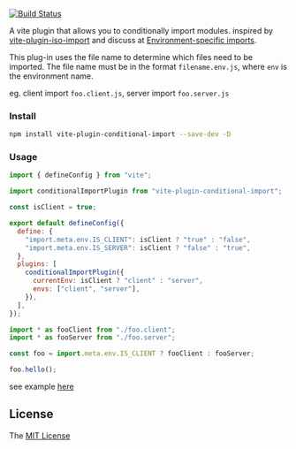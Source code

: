 [![Build Status](https://github.com/axetroy/vite-plugin-conditional-import/workflows/ci/badge.svg)](https://github.com/axetroy/vite-plugin-conditional-import/actions)

A vite plugin that allows you to conditionally import modules. inspired by [vite-plugin-iso-import](https://github.com/bluwy/vite-plugin-iso-import) and discuss at [Environment-specific imports](https://github.com/vitejs/vite/discussions/4172).

This plug-in uses the file name to determine which files need to be imported. The file name must be in the format `filename.env.js`, where `env` is the environment name.

eg. client import `foo.client.js`, server import `foo.server.js`

### Install

```bash
npm install vite-plugin-conditional-import --save-dev -D
```

### Usage

```js
import { defineConfig } from "vite";

import conditionalImportPlugin from "vite-plugin-conditional-import";

const isClient = true;

export default defineConfig({
  define: {
    "import.meta.env.IS_CLIENT": isClient ? "true" : "false",
    "import.meta.env.IS_SERVER": isClient ? "false" : "true",
  },
  plugins: [
    conditionalImportPlugin({
      currentEnv: isClient ? "client" : "server",
      envs: ["client", "server"],
    }),
  ],
});
```

```js
import * as fooClient from "./foo.client";
import * as fooServer from "./foo.server";

const foo = import.meta.env.IS_CLIENT ? fooClient : fooServer;

foo.hello();
```

see example [here](playground/native)

## License

The [MIT License](LICENSE)
